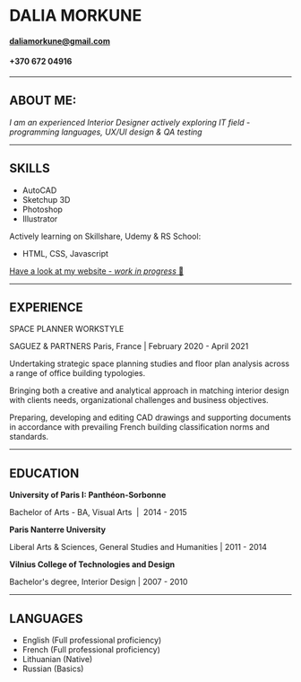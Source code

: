 # **DALIA MORKUNE** 


#### daliamorkune@gmail.com 

#### +370 672 04916
___
## ABOUT ME:

 *I am an experienced Interior Designer actively exploring IT field - programming languages, UX/UI design & QA testing*
 ___

## SKILLS 
- AutoCAD 
- Sketchup 3D
- Photoshop 
- Illustrator

Actively learning on Skillshare, Udemy & RS School:
- HTML, CSS, Javascript

[Have a look at my website - _work in progress_ 🚧](https://github.com/dalia-mo)

___
## EXPERIENCE

SPACE PLANNER WORKSTYLE

SAGUEZ & PARTNERS Paris, France | February 2020 - April 2021 

Undertaking strategic space planning studies and floor plan analysis across a range of office building typologies.

Bringing both a creative and analytical approach in matching interior design with clients needs, organizational challenges and business objectives.

Preparing, developing and editing CAD drawings and supporting documents in accordance with prevailing French building classification norms and standards.

---
## EDUCATION

**University of Paris I: Panthéon-Sorbonne**

Bachelor of Arts - BA, Visual Arts  |  2014 - 2015

**Paris Nanterre University**

Liberal Arts & Sciences, General Studies and Humanities | 2011 - 2014

**Vilnius College of Technologies and Design**

Bachelor's degree, Interior Design | 2007 - 2010
 
---

## LANGUAGES

- English (Full professional proficiency)
- French (Full professional proficiency)
- Lithuanian (Native)
- Russian (Basics)
